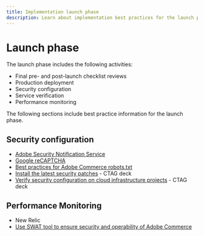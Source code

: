 ```yaml
---
title: Implementation launch phase
description: Learn about implementation best practices for the launch phase of Adobe Commerce projects.
---
```


# Launch phase

The launch phase includes the following activities:

- Final pre- and post-launch checklist reviews
- Production deployment
- Security configuration
- Service verification
- Performance monitoring

The following sections include best practice information for the launch phase.

## Security configuration

- [Adobe Security Notification Service​](security-notification-service.md)
- [Google reCAPTCHA](https://docs.magento.com/user-guide/stores/security-google-recaptcha.html)
- [Best practices for Adobe Commerce robots.txt​](robots-txt.md)
- [Install the latest security patches](https://helpx.adobe.com/security/products/magento/apsb22-12.html) - CTAG deck
- [Verify security configuration on cloud infrastructure projects](https://devdocs.magento.com/cloud/live/site-launch-checklist.html#security-configuration) - CTAG deck

## Performance Monitoring

- New Relic
- [Use SWAT tool to ensure security and operability of Adobe Commerce](../../../tools/site-wide-analysis-tool/intro.md#integrations-with-other-adobe-commerce-support-tools)
